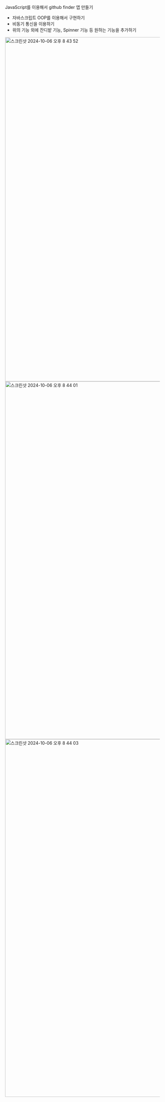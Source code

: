 JavaScript를 이용해서 github finder 앱 만들기
- 자바스크립트 OOP를 이용해서 구현하기
- 비동기 통신을 이용하기
- 위의 기능 외에 잔디밭 기능, Spinner 기능 등 원하는 기능을 추가하기

<img width="1119" alt="스크린샷 2024-10-06 오후 8 43 52" src="https://github.com/user-attachments/assets/9d425435-b220-4ba1-9fb7-4a213957195a">
<img width="1163" alt="스크린샷 2024-10-06 오후 8 44 01" src="https://github.com/user-attachments/assets/81dc8250-5a1c-455e-b60f-cf873b21f7a2">
<img width="1163" alt="스크린샷 2024-10-06 오후 8 44 03" src="https://github.com/user-attachments/assets/10de5a33-5dfd-4be6-b57e-2fe96f8581bc">
